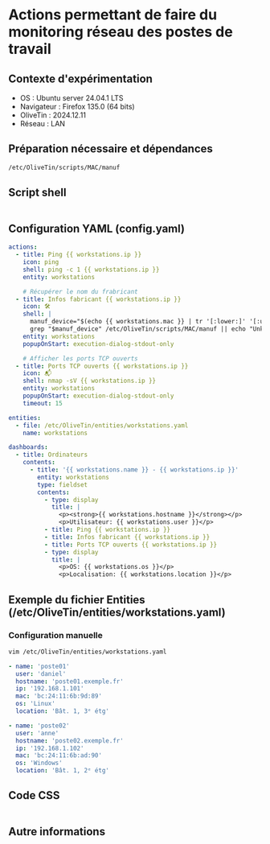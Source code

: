 # Actions permettant de faire du monitoring réseau des postes de travail 
## Contexte d'expérimentation
* OS : Ubuntu server 24.04.1 LTS
* Navigateur : Firefox 135.0 (64 bits)
* OliveTin : 2024.12.11
* Réseau : LAN
  
## Préparation nécessaire et dépendances
```bash
/etc/OliveTin/scripts/MAC/manuf
```

## Script shell
```bash
```

## Configuration YAML (config.yaml)
```yaml
actions:
  - title: Ping {{ workstations.ip }}
    icon: ping
    shell: ping -c 1 {{ workstations.ip }}
    entity: workstations

    # Récupérer le nom du frabricant
  - title: Infos fabricant {{ workstations.ip }}
    icon: 🛠️
    shell: |
      manuf_device="$(echo {{ workstations.mac }} | tr '[:lower:]' '[:upper:]' | grep -Eo '^(([A-Z0-9]){2}:){2}([A-Z0-9]){2}')"
      grep "$manuf_device" /etc/OliveTin/scripts/MAC/manuf || echo "Unknown"
    entity: workstations
    popupOnStart: execution-dialog-stdout-only

    # Afficher les ports TCP ouverts
  - title: Ports TCP ouverts {{ workstations.ip }}
    icon: 📬
    shell: nmap -sV {{ workstations.ip }}
    entity: workstations
    popupOnStart: execution-dialog-stdout-only
    timeout: 15

entities:
  - file: /etc/OliveTin/entities/workstations.yaml
    name: workstations

dashboards:
  - title: Ordinateurs
    contents:
      - title: '{{ workstations.name }} - {{ workstations.ip }}'
        entity: workstations
        type: fieldset
        contents:
          - type: display
            title: |
              <p><strong>{{ workstations.hostname }}</strong></p>
              <p>Utilisateur: {{ workstations.user }}</p>
          - title: Ping {{ workstations.ip }}
          - title: Infos fabricant {{ workstations.ip }}
          - title: Ports TCP ouverts {{ workstations.ip }}
          - type: display
            title: |
              <p>OS: {{ workstations.os }}</p>
              <p>Localisation: {{ workstations.location }}</p>
```

## Exemple du fichier Entities (/etc/OliveTin/entities/workstations.yaml)
### Configuration manuelle
```bash
vim /etc/OliveTin/entities/workstations.yaml
```
```yaml
- name: 'poste01'
  user: 'daniel'
  hostname: 'poste01.exemple.fr'
  ip: '192.168.1.101'
  mac: 'bc:24:11:6b:9d:89'
  os: 'Linux'
  location: 'Bât. 1, 3ᵉ étg'

- name: 'poste02'
  user: 'anne'
  hostname: 'poste02.exemple.fr'
  ip: '192.168.1.102'
  mac: 'bc:24:11:6b:ad:90'
  os: 'Windows'
  location: 'Bât. 1, 2ᵉ étg'
```

## Code CSS
```css
```

## Autre informations


